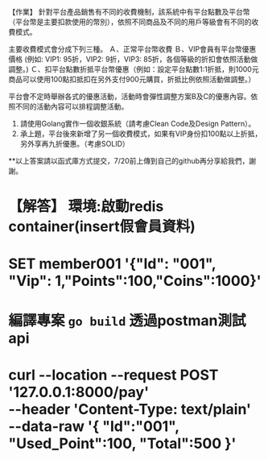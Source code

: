 【作業】
針對平台產品銷售有不同的收費機制，該系統中有平台點數及平台幣（平台幣是主要扣款使用的幣別），依照不同商品及不同的用戶等級會有不同的收費模式。

主要收費模式會分成下列三種。
Ａ、正常平台幣收費
Ｂ、VIP會員有平台幣優惠價格 (例如: VIP1: 95折，VIP2: 9折，VIP3: 85折，各個等級的折扣會依照活動做調整。)
Ｃ、扣平台點數折抵平台幣優惠（例如：設定平台點數1:1折抵，則1000元商品可以使用100點扣抵扣在另外支付900元購買，折抵比例依照活動做調整。）

平台會不定時舉辦各式的優惠活動，活動時會彈性調整方案B及C的優惠內容。依照不同的活動內容可以排程調整活動。
1. 請使用Golang實作一個收銀系統（請考慮Clean Code及Design Pattern）。
2. 承上題，平台後來新增了另一個收費模式，如果有VIP身份扣100點以上折抵，另外享再九折優惠。（考慮SOLID）

**以上答案請以函式庫方式提交，7/20前上傳到自己的github再分享給我們，謝謝。

【解答】
環境:啟動redis container(insert假會員資料)
===
SET member001 '{"Id": "001", "Vip": 1,"Points":100,"Coins":1000}'
===
編譯專案 `go build`
透過postman測試api
===
curl --location --request POST '127.0.0.1:8000/pay' \
--header 'Content-Type: text/plain' \
--data-raw '{
    "Id":"001",
    "Used_Point":100,
    "Total":500
}'
===